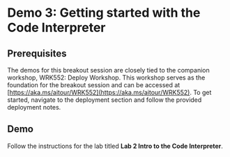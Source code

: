 # Demo 3: Getting started with the Code Interpreter

## Prerequisites

The demos for this breakout session are closely tied to the companion workshop, WRK552: Deploy Workshop. This workshop serves as the foundation for the breakout session and can be accessed at [https://aka.ms/aitour/WRK552](https://aka.ms/aitour/WRK552). To get started, navigate to the deployment section and follow the provided deployment notes.

## Demo

Follow the instructions for the lab titled **Lab 2 Intro to the Code Interpreter**.
